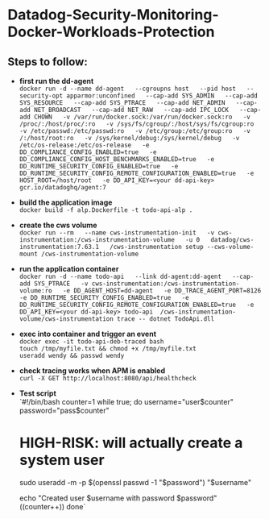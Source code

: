 # Datadog-Security-Monitoring-Docker-Workloads-Protection

## **Steps to follow:**

- **first run the dd-agent**<br>
`docker run -d --name dd-agent   --cgroupns host   --pid host   --security-opt apparmor:unconfined   --cap-add SYS_ADMIN   --cap-add SYS_RESOURCE   --cap-add SYS_PTRACE   --cap-add NET_ADMIN   --cap-add NET_BROADCAST   --cap-add NET_RAW   --cap-add IPC_LOCK   --cap-add CHOWN   -v /var/run/docker.sock:/var/run/docker.sock:ro   -v /proc/:/host/proc/:ro   -v /sys/fs/cgroup/:/host/sys/fs/cgroup:ro   -v /etc/passwd:/etc/passwd:ro   -v /etc/group:/etc/group:ro   -v /:/host/root:ro   -v /sys/kernel/debug:/sys/kernel/debug   -v /etc/os-release:/etc/os-release   -e DD_COMPLIANCE_CONFIG_ENABLED=true   -e DD_COMPLIANCE_CONFIG_HOST_BENCHMARKS_ENABLED=true   -e DD_RUNTIME_SECURITY_CONFIG_ENABLED=true   -e DD_RUNTIME_SECURITY_CONFIG_REMOTE_CONFIGURATION_ENABLED=true   -e HOST_ROOT=/host/root   -e DD_API_KEY=<your dd-api-key>   gcr.io/datadoghq/agent:7`


- **build the application image** <br>
`docker build -f alp.Dockerfile -t todo-api-alp .`

- **create the cws volume**<br>
`docker run --rm   --name cws-instrumentation-init   -v cws-instrumentation:/cws-instrumentation-volume   -u 0   datadog/cws-instrumentation:7.63.1   /cws-instrumentation setup --cws-volume-mount /cws-instrumentation-volume`


- **run the application container**<br>
`docker run -d --name todo-api   --link dd-agent:dd-agent   --cap-add SYS_PTRACE   -v cws-instrumentation:/cws-instrumentation-volume:ro   -e DD_AGENT_HOST=dd-agent   -e DD_TRACE_AGENT_PORT=8126   -e DD_RUNTIME_SECURITY_CONFIG_ENABLED=true   -e DD_RUNTIME_SECURITY_CONFIG_REMOTE_CONFIGURATION_ENABLED=true   -e DD_API_KEY=<your dd-api-key> todo-api  /cws-instrumentation-volume/cws-instrumentation trace -- dotnet TodoApi.dll`


- **exec into container and trigger an event**<br>
`docker exec -it todo-api-deb-traced bash`<br>
`touch /tmp/myfile.txt && chmod +x /tmp/myfile.txt`<br>
`useradd wendy && passwd wendy`

- **check tracing works when APM is enabled**<br>
`curl -X GET http://localhost:8080/api/healthcheck`

- **Test script**<br>
`#!/bin/bash
counter=1
while true; do
  username="user$counter"
  password="pass$counter"

  # HIGH-RISK: will actually create a system user
  sudo useradd -m -p $(openssl passwd -1 "$password") "$username"
  
  echo "Created user $username with password $password"
  ((counter++))
done`

